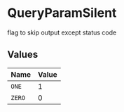 # QueryParamSilent

flag to skip output except status code


## Values

| Name   | Value  |
| ------ | ------ |
| `ONE`  | 1      |
| `ZERO` | 0      |